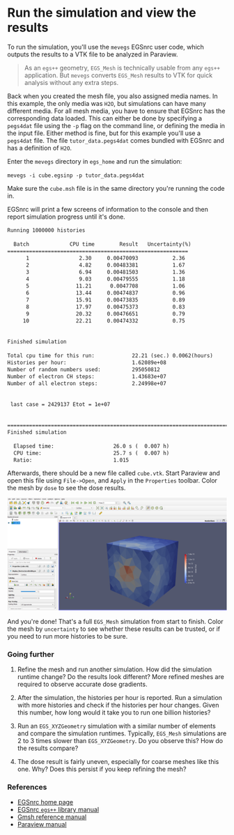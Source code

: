 # Run the simulation and view the results

To run the simulation, you'll use the `mevegs` EGSnrc user code, which outputs the results to a VTK file to be analyzed in Paraview.

> As an `egs++` geometry, `EGS_Mesh` is technically usable from any `egs++` application. But `mevegs` converts `EGS_Mesh` results to VTK for quick analysis without any extra steps.

Back when you created the mesh file, you also assigned media names. In this example, the only media was `H2O`, but simulations can have many different media. For all mesh media, you have to ensure that EGSnrc has the corresponding data loaded. This can either be done by specifying a `pegs4dat` file using the `-p` flag on the command line, or defining the media in the input file. Either method is fine, but for this example you'll use a `pegs4dat` file. The file `tutor_data.pegs4dat` comes bundled with EGSnrc and has a definition of `H2O`.

Enter the `mevegs` directory in `egs_home` and run the simulation:

`mevegs -i cube.egsinp -p tutor_data.pegs4dat`

Make sure the `cube.msh` file is in the same directory you're running the code in.

EGSnrc will print a few screens of information to the console and then report simulation progress until it's done. 

```text
Running 1000000 histories

  Batch             CPU time        Result   Uncertainty(%)
==========================================================
      1                2.30     0.00470093           2.36
      2                4.82     0.00483381           1.67
      3                6.94     0.00481503           1.36
      4                9.03     0.00479555           1.18
      5               11.21      0.0047708           1.06
      6               13.44     0.00474837           0.96
      7               15.91     0.00473835           0.89
      8               17.97     0.00475373           0.83
      9               20.32     0.00476651           0.79
     10               22.21     0.00474332           0.75


Finished simulation

Total cpu time for this run:            22.21 (sec.) 0.0062(hours)
Histories per hour:                     1.62089e+08
Number of random numbers used:          295050812
Number of electron CH steps:            1.43683e+07
Number of all electron steps:           2.24998e+07


 last case = 2429137 Etot = 1e+07


================================================================================
Finished simulation

  Elapsed time:                   26.0 s (  0.007 h)
  CPU time:                       25.7 s (  0.007 h)
  Ratio:                          1.015
```

Afterwards, there should be a new file called `cube.vtk`. Start Paraview and open this file using `File->Open`, and `Apply` in the `Properties` toolbar. Color the mesh by `dose` to see the dose results.

![View the dose results](./cube_dose.png)

And you're done! That's a full `EGS_Mesh` simulation from start to finish. Color the mesh by `uncertainty` to see whether these results can be trusted, or if you need to run more histories to be sure. 

### Going further

1. Refine the mesh and run another simulation. How did the simulation runtime change? Do the results look different? More refined meshes are required to observe accurate dose gradients.

2. After the simulation, the histories per hour is reported. Run a simulation with more histories and check if the histories per hour changes. Given this number, how long would it take you to run one billion histories?

3. Run an `EGS_XYZGeometry` simulation with a similar number of elements and compare the simulation runtimes. Typically, `EGS_Mesh` simulations are 2 to 3 times slower than `EGS_XYZGeometry`. Do you observe this? How do the results compare?

4. The dose result is fairly uneven, especially for coarse meshes like this one. Why? Does this persist if you keep refining the mesh?

### References

* [EGSnrc home page](https://nrc-cnrc.github.io/EGSnrc/)
* [EGSnrc `egs++` library manual](https://nrc-cnrc.github.io/EGSnrc/doc/pirs898/)
* [Gmsh reference manual](https://gmsh.info/doc/texinfo/gmsh.html)
* [Paraview manual](https://docs.paraview.org/en/latest/)
